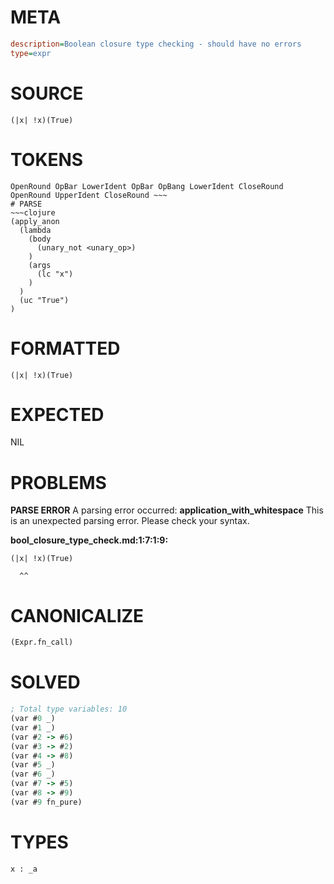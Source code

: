 # META
~~~ini
description=Boolean closure type checking - should have no errors
type=expr
~~~
# SOURCE
~~~roc
(|x| !x)(True)
~~~
# TOKENS
~~~text
OpenRound OpBar LowerIdent OpBar OpBang LowerIdent CloseRound OpenRound UpperIdent CloseRound ~~~
# PARSE
~~~clojure
(apply_anon
  (lambda
    (body
      (unary_not <unary_op>)
    )
    (args
      (lc "x")
    )
  )
  (uc "True")
)
~~~
# FORMATTED
~~~roc
(|x| !x)(True)
~~~
# EXPECTED
NIL
# PROBLEMS
**PARSE ERROR**
A parsing error occurred: **application_with_whitespace**
This is an unexpected parsing error. Please check your syntax.

**bool_closure_type_check.md:1:7:1:9:**
```roc
(|x| !x)(True)
```
      ^^


# CANONICALIZE
~~~clojure
(Expr.fn_call)
~~~
# SOLVED
~~~clojure
; Total type variables: 10
(var #0 _)
(var #1 _)
(var #2 -> #6)
(var #3 -> #2)
(var #4 -> #8)
(var #5 _)
(var #6 _)
(var #7 -> #5)
(var #8 -> #9)
(var #9 fn_pure)
~~~
# TYPES
~~~roc
x : _a
~~~
